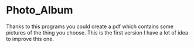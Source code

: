 # Photo_Album
Thanks to this programs you could create a pdf which contains some pictures of the thing you choose.
This is the first version I have a lot of idea to improve this one.
